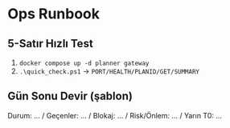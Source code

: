 ﻿# Ops Runbook
## 5-Satır Hızlı Test
1) `docker compose up -d planner gateway`
2) `.\quick_check.ps1` → `PORT/HEALTH/PLANID/GET/SUMMARY`
## Gün Sonu Devir (şablon)
Durum: … / Geçenler: … / Blokaj: … / Risk/Önlem: … / Yarın T0: …
